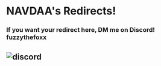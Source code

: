# NAVDAA's Redirects!
### If you want your redirect here, DM me on Discord! fuzzythefoxx
![discord](https://cdn-store-image.navdaa.site/assets/images/misc/discord.png)
--
